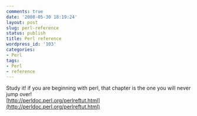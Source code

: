 ```yaml
---
comments: true
date: '2008-05-30 18:19:24'
layout: post
slug: perl-reference
status: publish
title: Perl reference
wordpress_id: '103'
categories:
- Perl
tags:
- Perl
- reference
---
```


Study it! if you are beginning with perl, that chapter is the one you will never jump over!  
[http://perldoc.perl.org/perlreftut.html](http://perldoc.perl.org/perlreftut.html)  

